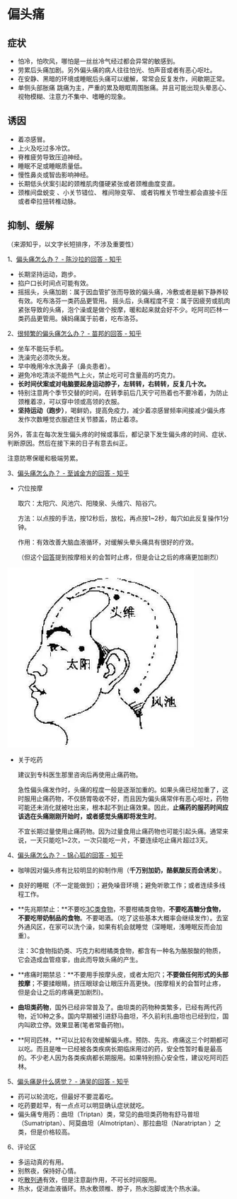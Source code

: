 # 偏头痛

## 症状

- 怕冷，怕吹风，哪怕是一丝丝冷气经过都会异常的敏感到。
- 劳累后头痛加剧。另外偏头痛的病人往往怕光、怕声音或者有恶心呕吐。
- 在安静、黑暗的环境或睡眠后头痛可以缓解，常常会反复发作，间歇期正常。
- 单侧头部胀痛 跳痛为主，严重的累及眼眶周围胀痛。并且可能出现头晕恶心、视物模糊、注意力不集中、嗜睡的现象。

## 诱因

- 着凉感冒。
- 上火及吃过多冷饮。
- 脊椎疲劳导致压迫神经。
- 睡眠不足或睡眠质量低。
- 慢性鼻炎或智齿影响神经。
-  长期低头伏案引起的颈椎肌肉僵硬紧张或者颈椎曲度变直。
- 颈椎间盘蜕变 、小关节错位、 椎间隙变窄、 或者钩椎关节增生都会直接卡压或者牵拉扭转椎动脉。

## 抑制、缓解

（来源知乎，以文字长短排序，不涉及重要性）

1、[偏头痛怎么办？ - 陈沙拉的回答 - 知乎](https://www.zhihu.com/question/23207486/answer/83189997)

- 长期坚持运动，跑步。
- 掐户口长时间点可能有效。
- 摇摇头，头痛加剧：属于因血管扩张而导致的偏头痛，冷敷或者是躺下静养较有效。吃布洛芬一类药品更管用。
    摇头后，头痛程度不变：属于因疲劳或肌肉紧张导致的头痛，泡个澡或是做个按摩，暖和起来就会好不少。吃阿司匹林一类药品更管用。姨妈痛属于前者，吃布洛芬。

2、[很频繁的偏头痛怎么办？ - 苗邦的回答 - 知乎](https://www.zhihu.com/question/52489203/answer/131390115)

- 坐车不能玩手机。
- 洗澡完必须吹头发。
- 早中晚用冷水洗鼻子（鼻炎患者）。
- 避免冷吃清淡不能热气上火，禁止吃可可含量高的巧克力。
- **长时间伏案或对电脑要起身运动脖子，左转转，右转转，反复几十次。**
- 特别注意两个季节交替的时间，在转季前后几天宁可热着也不要冷着，为防止颈椎着凉，可以穿中领或高领的衣服。
- **坚持运动（跑步）**，喝鲜奶，提高免疫力，减少着凉感冒频率间接减少偏头疼发作次数睡觉衣服遮住关节膝盖，防止着凉。

另外，答主在每次发生偏头疼的时候或事后，都记录下发生偏头疼的时间、症状、判断原因。然后在接下来的日子有意去纠正。

注意防寒保暖和极端劳累。

3、[偏头痛怎么办？ - 至诚金方的回答 - 知乎](https://www.zhihu.com/question/23207486/answer/136001131)

- 穴位按摩

    取穴：太阳穴、风池穴、阳陵泉、头维穴、陷谷穴。

    方法：以点按的手法，按12秒后，放松，再点按1~2秒，每穴如此反复操作1分钟。

    作用：有效改善大脑血液循环，对缓解头晕头痛具有很好的疗效。

    （但这个[回答](https://www.zhihu.com/question/23207486/answer/216888278)提到按摩相关的会暂时止疼，但是会让之后的疼痛更加剧烈）

![](assets/穴位.jpg)

- 关于吃药

    建议到专科医生那里咨询后再使用止痛药物。

    急性偏头痛发作时，头痛的程度一般是逐渐加重的。如果头痛已经加重了，这时服用止痛药物，不仅肠胃吸收不好，而且因为偏头痛常伴有恶心呕吐，药物可能还未消化就被吐出来，根本起不到止痛效果。因此，**止痛药的服药时间应该选在头痛刚刚开始时，或者感觉头痛即将发生时**。

    不宜长期过量使用止痛药物。因为过量食用止痛药物也可能引起头痛。通常来说，一天只能吃1~2次，一次只能吃一片，不要连续吃止痛片超过3天。

4、[偏头痛怎么办？ - 锦心狐的回答 - 知乎](https://www.zhihu.com/question/23207486/answer/216888278)

- 咖啡因对偏头疼有比较明显的抑制作用（**千万别加奶，酪氨酸反而会诱发**）。

- 良好的睡眠（不一定能做到）；避免噪音环境；避免听歌工作；或者连续多线程工作。

- **先兆期禁止：**不要吃[3C类食物](https://baike.baidu.com/item/3C%E9%A3%9F%E7%89%A9/11040998)，不要柑橘类食物，**不要吃高糖分食物，不要吃带奶制品的食物**。不要喝酒。（吃了这些基本大概率会继续发作）。去室外通风区，在家可以洗个澡，如果有机会就睡觉（深睡眠，浅睡眠反而会加重）。

    注：3C食物指奶类、巧克力和柑橘类食物，都含有一种名为酪胺酸的物质，它会造成血管痉挛，由此而导致头痛的产生。

- **疼痛时期禁忌：**不要用手按摩头皮，或者太阳穴；**不要做任何形式的头部按摩**；不要揉眼睛，挤压眼球会让眼压升高更快。(按摩相关的会暂时止疼，但是会让之后的疼痛更加剧烈)。

- **曲坦类药物**，国外已经非常普及了。曲坦类的药物种类繁多，已经有两代药物，近10种之多。国内早期被引进舒马曲坦，不久前利扎曲坦也已经到位，国内叫欧立停。效果显著(笔者常备药物)。
- **阿司匹林，**可以比较有效缓解偏头疼。预防、先兆、疼痛这三个时期都可以吃。而且是唯一已经被各类疾病长期临床用过的药，安全性暂时看是最高的。不少老人因为各类疾病都长期服用。如果特别担心安全性，建议吃阿司匹林。

5、[偏头痛是什么感觉？ - 涛吴的回答 - 知乎](https://www.zhihu.com/question/27402240/answer/86642546)

- 药可以轮流吃，但最好不要混着吃。
- 吃药要趁早，有一点点可以明显确认症状就吃。
- 偏头痛专用药：曲坦（Triptan）类，常见的曲坦类药物有舒马普坦 （Sumatriptan）、阿莫曲坦（Almotriptan）、那拉曲坦（Naratriptan ）之类，但是价格较高。

6、评论区

- 多运动真的有用。
- 别熬夜，保持好心情。
- 吃[散列通](https://baike.baidu.com/item/%E6%95%A3%E5%88%97%E9%80%9A/7735537?fr=aladdin)有效，但是注意副作用，不可长时间服用。
- 热水，促进血液循环。热水敷颈椎、脖子，热水泡脚或洗个热水澡。




